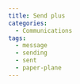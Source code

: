 ```yaml
---
title: Send plus
categories:
  - Communications
tags:
  - message
  - sending
  - sent
  - paper-plane
---
```

